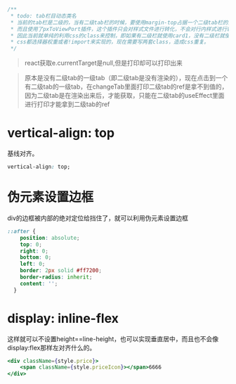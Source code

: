 ```js
/**
 * todo: tab栏目动态类名
 * 当前的tab栏是二级的，当有二级tab栏的时候，要使用margin-top占据一个二级tab栏的高度,而且这样的样式是通过import引入的，
 * 而且使用了pxToViewPort插件，这个插件只会对样式文件进行转化，不会对行内样式进行转换，因此只能利用class，不能利用行内style。
 * 因此当前就单纯的利用css的class来控制，即如果有二级栏就使用card1，没有二级栏就使用card，这样有一个弊端，原本可以利用动态添加class，即利用
 * css都选择器权重或者!import来实现的，现在需要写两套class，造成css重复。
 */
```

> react获取e.currentTarget是null,但是打印却可以打印出来

> 原本是没有二级tab的一级tab（即二级tab是没有渲染的），现在点击到一个有二级tab的一级tab，在changeTab里面打印二级tab的ref是拿不到值的，因为二级tab是在渲染出来后，才能获取，只能在二级tab的useEffect里面进行打印才能拿到二级tab的ref



#  vertical-align: top

基线对齐。

```css
vertical-align: top;
```

# 伪元素设置边框

div的边框被内部的绝对定位给挡住了，就可以利用伪元素设置边框

```css
::after {
    position: absolute;
    top: 0;
    right: 0;
    bottom: 0;
    left: 0;
    border: 2px solid #ff7200;
    border-radius: inherit;
    content: '';
  }
```

# display: inline-flex

这样就可以不设置height==line-height，也可以实现垂直居中，而且也不会像display:flex那样左对齐什么的。

```jsx
<div className={style.price}>
    <span className={style.priceIcon}></span>6666
</div>
```

